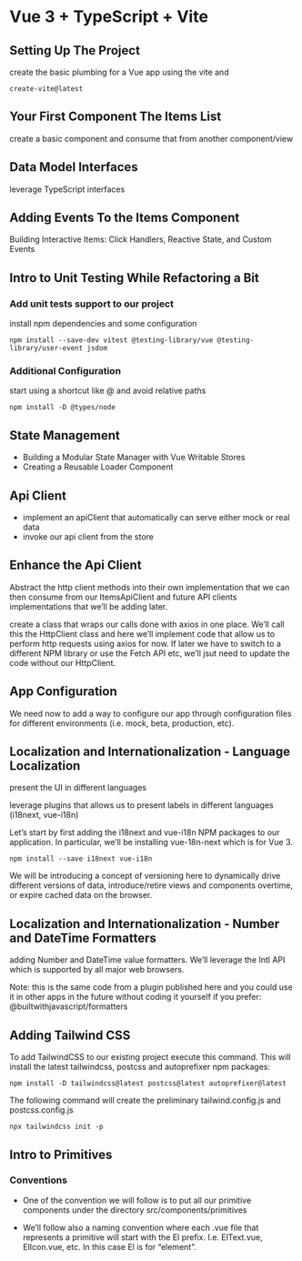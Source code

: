 # Vue 3 + TypeScript + Vite

## Setting Up The Project

create the basic plumbing for a Vue app using the vite and

```shell
create-vite@latest
```

## Your First Component The Items List

create a basic component and consume that from another component/view

## Data Model Interfaces

leverage TypeScript interfaces

## Adding Events To the Items Component

Building Interactive Items: Click Handlers, Reactive State, and Custom Events

## Intro to Unit Testing While Refactoring a Bit

### Add unit tests support to our project

install npm dependencies and some configuration

```shell
npm install --save-dev vitest @testing-library/vue @testing-library/user-event jsdom
```

### Additional Configuration

start using a shortcut like @ and avoid relative paths

```shell
npm install -D @types/node
```

## State Management
* Building a Modular State Manager with Vue Writable Stores
* Creating a Reusable Loader Component

## Api Client
* implement an apiClient that automatically can serve either mock or real data
* invoke our api client from the store

## Enhance the Api Client

Abstract the http client methods into their own implementation that we can then consume from our ItemsApiClient and future API clients implementations that we’ll be adding later.

create a class that wraps our calls done with axios in one place. We’ll call this the HttpClient class and here we’ll implement code that allow us to perform http requests using axios for now. 
If later we have to switch to a different NPM library or use the Fetch API etc, we’ll jsut need to update the code without our HttpClient.

## App Configuration

We need now to add a way to configure our app through configuration files for different environments (i.e. mock, beta, production, etc).

## Localization and Internationalization - Language Localization

present the UI in different languages

leverage plugins that allows us to present labels in different languages (i18next, vue-i18n)

Let’s start by first adding the i18next and vue-i18n NPM packages to our application. In particular, we’ll be installing vue-18n-next which is for Vue 3.

```shell
npm install --save i18next vue-i18n
```
We will be introducing a concept of versioning here to dynamically drive different versions of data, introduce/retire views and components overtime, or expire cached data on the browser.

## Localization and Internationalization - Number and DateTime Formatters

adding Number and DateTime value formatters. 
We’ll leverage the Intl API which is supported by all major web browsers.

Note: this is the same code from a plugin published here and you could use it in other apps in the future without coding it yourself if you prefer: @builtwithjavascript/formatters

## Adding Tailwind CSS

To add TailwindCSS to our existing project execute this command. 
This will install the latest tailwindcss, postcss and autoprefixer npm packages:
```shell
npm install -D tailwindcss@latest postcss@latest autoprefixer@latest
```

The following command will create the preliminary tailwind.config.js and postcss.config.js
```shell
npx tailwindcss init -p
```

## Intro to Primitives

### Conventions

* One of the convention we will follow is to put all our primitive components under the directory src/components/primitives

* We’ll follow also a naming convention where each .vue file that represents a primitive will start with the El prefix. I.e. ElText.vue, ElIcon.vue, etc. In this case El is for “element”.
